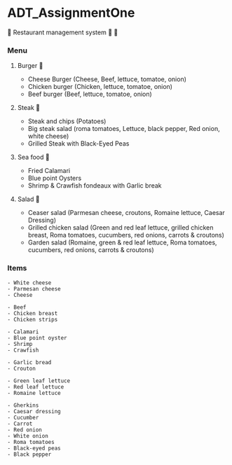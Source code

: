 # ADT_AssignmentOne
 :stew: Restaurant management system :pizza: :fries:

### **Menu**
1. Burger :hamburger:
    - Cheese Burger (Cheese, Beef, lettuce, tomatoe, onion)
    - Chicken burger (Chicken, lettuce, tomatoe, onion)
    - Beef burger (Beef, lettuce, tomatoe, onion)
			
2. Steak :meat_on_bone:
    - Steak and chips (Potatoes)
    - Big steak salad (roma tomatoes, Lettuce, black pepper, Red onion, white cheese)
    - Grilled Steak with Black-Eyed Peas

3. Sea food :fried_shrimp:
    - Fried Calamari
    - Blue point Oysters
    - Shrimp & Crawfish fondeaux with Garlic break
			
4. Salad :strawberry:
    - Ceaser salad (Parmesan cheese, croutons, Romaine lettuce, Caesar Dressing)
    - Grilled chicken salad (Green and red leaf lettuce, grilled chicken breast, Roma tomatoes, cucumbers, red onions, carrots & croutons)
    - Garden salad (Romaine, green & red leaf lettuce, Roma tomatoes, cucumbers, red onions, carrots & croutons)


### **Items**
    - White cheese 
    - Parmesan cheese
    - Cheese

    - Beef
    - Chicken breast
    - Chicken strips

    - Calamari
    - Blue point oyster
    - Shrimp
    - Crawfish

    - Garlic bread
    - Crouton

    - Green leaf lettuce
    - Red leaf lettuce
    - Romaine lettuce

    - Gherkins
    - Caesar dressing
    - Cucumber
    - Carrot
    - Red onion
    - White onion
    - Roma tomatoes
    - Black-eyed peas
    - Black pepper
